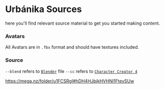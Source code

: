 # Urbánika Sources

here you'll find relevant source material to get you started making content.

### Avatars

All Avatars are in `.fbx` format and should have textures included.

### Source

`--blend` refers to [`Blender`](https://www.blender.org/) file
`--cc` refers to [`Character Creator 4`](https://www.reallusion.com/3d-creation/)

https://mega.nz/folder/u1FCSRgI#hDH4HJbjkHVHNl1FteySUw
